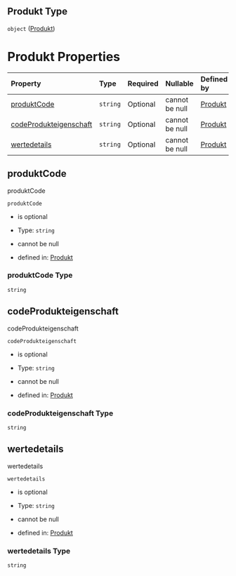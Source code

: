 ## Produkt Type

`object` ([Produkt](produkt.md))

# Produkt Properties

| Property                                          | Type     | Required | Nullable       | Defined by                                                                                                                                                                                       |
| :------------------------------------------------ | :------- | :------- | :------------- | :----------------------------------------------------------------------------------------------------------------------------------------------------------------------------------------------- |
| [produktCode](#produktcode)                       | `string` | Optional | cannot be null | [Produkt](produkt-properties-produktcode.md "https://raw.githubusercontent.com/conuti-gmbh/bo4e-schema/master/schemas/v1/com/Produkt.schema.json#/properties/produktCode")                       |
| [codeProdukteigenschaft](#codeprodukteigenschaft) | `string` | Optional | cannot be null | [Produkt](produkt-properties-codeprodukteigenschaft.md "https://raw.githubusercontent.com/conuti-gmbh/bo4e-schema/master/schemas/v1/com/Produkt.schema.json#/properties/codeProdukteigenschaft") |
| [wertedetails](#wertedetails)                     | `string` | Optional | cannot be null | [Produkt](produkt-properties-wertedetails.md "https://raw.githubusercontent.com/conuti-gmbh/bo4e-schema/master/schemas/v1/com/Produkt.schema.json#/properties/wertedetails")                     |

## produktCode

produktCode

`produktCode`

*   is optional

*   Type: `string`

*   cannot be null

*   defined in: [Produkt](produkt-properties-produktcode.md "https://raw.githubusercontent.com/conuti-gmbh/bo4e-schema/master/schemas/v1/com/Produkt.schema.json#/properties/produktCode")

### produktCode Type

`string`

## codeProdukteigenschaft

codeProdukteigenschaft

`codeProdukteigenschaft`

*   is optional

*   Type: `string`

*   cannot be null

*   defined in: [Produkt](produkt-properties-codeprodukteigenschaft.md "https://raw.githubusercontent.com/conuti-gmbh/bo4e-schema/master/schemas/v1/com/Produkt.schema.json#/properties/codeProdukteigenschaft")

### codeProdukteigenschaft Type

`string`

## wertedetails

wertedetails

`wertedetails`

*   is optional

*   Type: `string`

*   cannot be null

*   defined in: [Produkt](produkt-properties-wertedetails.md "https://raw.githubusercontent.com/conuti-gmbh/bo4e-schema/master/schemas/v1/com/Produkt.schema.json#/properties/wertedetails")

### wertedetails Type

`string`
